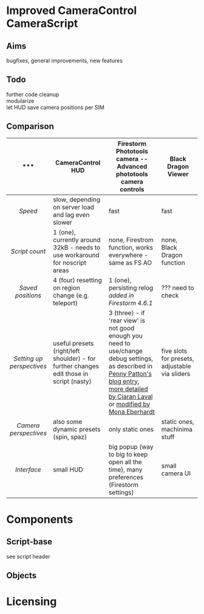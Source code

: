 Improved CameraControl CameraScript
=====================================================================
Aims
----
bugfixes, general improvements, new features  

Todo
----
further code cleanup  
modularize  
let HUD save camera positions per SIM  

Comparison
----
***|CameraControl HUD|Firestorm Phototools camera -- Advanced phototools camera controls|Black Dragon Viewer
:-----------------:|-------------------|-------------------|-----------------
_Speed_|slow, depending on server load and lag even slower|fast|fast
_Script count_|1 (one), currently around 32kB - needs to use workaround for noscript areas|none, Firestrom function, works everywhere - same as FS AO| none, Black Dragon function
_Saved positions_|4 (four) resetting on region change (e.g. teleport)|1 (one), persisting relog _added in Firestorm 4.6.1_|??? need to check
_Setting up perspectives_|useful presets (right/left shoulder) - for further changes edit those in script (nasty)| 3 (three) - if 'rear view' is not good enough you need to use/change debug settings, as described in [Penny Patton's blog entry](http://pennycow.blogspot.de/2011/07/matter-of-perspective.html), [more detailed by Ciaran Laval](http://sl.governormarley.com/?p=483) or [modified  by Mona Eberhardt](https://monaeberhardt.wordpress.com/2014/02/10/revisiting-the-issue-of-camera-placement/)|five slots for presets, adjustable via sliders
_Camera perspectives_|also some dynamic presets (spin, spaz)|only static ones|static ones, machinima stuff
_Interface_|small HUD|big popup (way to big to keep open all the time), many preferences (Firestorm settings)|small camera UI


Components
==========
Script-base
-------
see script header  

Objects
-------




Licensing
========
